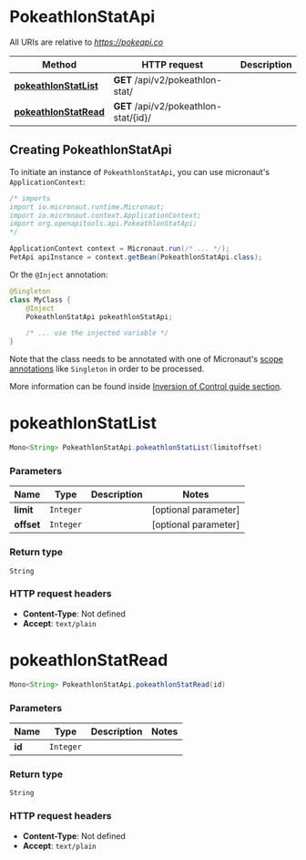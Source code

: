 # PokeathlonStatApi

All URIs are relative to *https://pokeapi.co*

| Method | HTTP request | Description |
|------------- | ------------- | -------------|
| [**pokeathlonStatList**](PokeathlonStatApi.md#pokeathlonStatList) | **GET** /api/v2/pokeathlon-stat/ |  |
| [**pokeathlonStatRead**](PokeathlonStatApi.md#pokeathlonStatRead) | **GET** /api/v2/pokeathlon-stat/{id}/ |  |


## Creating PokeathlonStatApi

To initiate an instance of `PokeathlonStatApi`, you can use micronaut's `ApplicationContext`:
```java
/* imports
import io.micronaut.runtime.Micronaut;
import io.micronaut.context.ApplicationContext;
import org.openapitools.api.PokeathlonStatApi;
*/

ApplicationContext context = Micronaut.run(/* ... */);
PetApi apiInstance = context.getBean(PokeathlonStatApi.class);
```

Or the `@Inject` annotation:
```java
@Singleton
class MyClass {
    @Inject
    PokeathlonStatApi pokeathlonStatApi;

    /* ... use the injected variable */
}
```
Note that the class needs to be annotated with one of Micronaut's [scope annotations](https://docs.micronaut.io/latest/guide/#scopes) like `Singleton` in order to be processed.

More information can be found inside [Inversion of Control guide section](https://docs.micronaut.io/latest/guide/#ioc).

<a name="pokeathlonStatList"></a>
# **pokeathlonStatList**
```java
Mono<String> PokeathlonStatApi.pokeathlonStatList(limitoffset)
```



### Parameters
| Name | Type | Description  | Notes |
|------------- | ------------- | ------------- | -------------|
| **limit** | `Integer`|  | [optional parameter] |
| **offset** | `Integer`|  | [optional parameter] |


### Return type
`String`



### HTTP request headers
 - **Content-Type**: Not defined
 - **Accept**: `text/plain`

<a name="pokeathlonStatRead"></a>
# **pokeathlonStatRead**
```java
Mono<String> PokeathlonStatApi.pokeathlonStatRead(id)
```



### Parameters
| Name | Type | Description  | Notes |
|------------- | ------------- | ------------- | -------------|
| **id** | `Integer`|  | |


### Return type
`String`



### HTTP request headers
 - **Content-Type**: Not defined
 - **Accept**: `text/plain`

